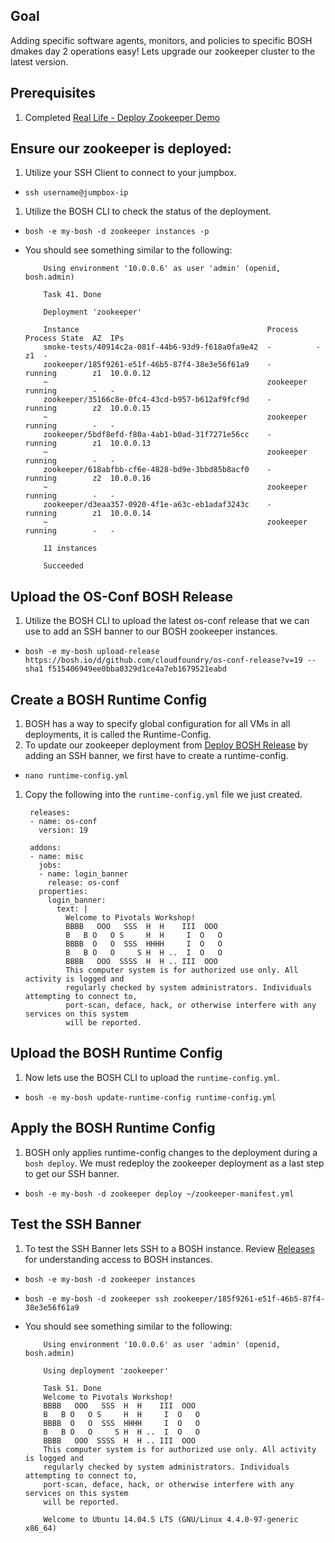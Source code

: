 ## Goal

Adding specific software agents, monitors, and policies to specific BOSH dmakes day 2 operations easy! Lets upgrade our zookeeper cluster to the latest version.

## Prerequisites

1. Completed [Real Life - Deploy Zookeeper Demo](../deploy-zookeeper)

## Ensure our zookeeper is deployed:

1. Utilize your SSH Client to connect to your jumpbox.

  - `ssh username@jumpbox-ip`

1. Utilize the BOSH CLI to check the status of the deployment.

  - `bosh -e my-bosh -d zookeeper instances -p`

  - You should see something similar to the following:

            Using environment '10.0.0.6' as user 'admin' (openid, bosh.admin)

            Task 41. Done

            Deployment 'zookeeper'

            Instance                                          Process    Process State  AZ  IPs
            smoke-tests/40914c2a-081f-44b6-93d9-f618a0fa9e42  -          -              z1  -
            zookeeper/185f9261-e51f-46b5-87f4-38e3e56f61a9    -          running        z1  10.0.0.12
            ~                                                 zookeeper  running        -   -
            zookeeper/35166c8e-0fc4-43cd-b957-b612af9fcf9d    -          running        z2  10.0.0.15
            ~                                                 zookeeper  running        -   -
            zookeeper/5bdf8efd-f80a-4ab1-b0ad-31f7271e56cc    -          running        z1  10.0.0.13
            ~                                                 zookeeper  running        -   -
            zookeeper/618abfbb-cf6e-4828-bd9e-3bbd85b8acf0    -          running        z2  10.0.0.16
            ~                                                 zookeeper  running        -   -
            zookeeper/d3eaa357-0920-4f1e-a63c-eb1adaf3243c    -          running        z1  10.0.0.14
            ~                                                 zookeeper  running        -   -

            11 instances

            Succeeded

## Upload the OS-Conf BOSH Release

1. Utilize the BOSH CLI to upload the latest os-conf release that we can use to add an SSH banner to our BOSH zookeeper instances.

  - `bosh -e my-bosh upload-release https://bosh.io/d/github.com/cloudfoundry/os-conf-release?v=19 --sha1 f515406949ee0bba0329d1ce4a7eb1679521eabd`

## Create a BOSH Runtime Config

1. BOSH has a way to specify global configuration for all VMs in all deployments, it is called the Runtime-Config.
1. To update our zookeeper deployment from [Deploy BOSH Release](./deploy-bosh-release) by adding an SSH banner, we first have to create a runtime-config.

  - `nano runtime-config.yml`

1. Copy the following into the `runtime-config.yml` file we just created.

        releases:
        - name: os-conf
          version: 19

        addons:
        - name: misc
          jobs:
          - name: login_banner
            release: os-conf
          properties:
            login_banner:
              text: |
                Welcome to Pivotals Workshop!
                BBBB   OOO   SSS  H  H    III  OOO
                B   B O   O S     H  H     I  O   O
                BBBB  O   O  SSS  HHHH     I  O   O
                B   B O   O     S H  H ..  I  O   O
                BBBB   OOO  SSSS  H  H .. III  OOO
                This computer system is for authorized use only. All activity is logged and
                regularly checked by system administrators. Individuals attempting to connect to,
                port-scan, deface, hack, or otherwise interfere with any services on this system
                will be reported.

## Upload the BOSH Runtime Config

1. Now lets use the BOSH CLI to upload the `runtime-config.yml`.

  - `bosh -e my-bosh update-runtime-config runtime-config.yml`

## Apply the BOSH Runtime Config

1. BOSH only applies runtime-config changes to the deployment during a `bosh deploy`. We must redeploy the zookeeper deployment as a last step to get our SSH banner.

  - `bosh -e my-bosh -d zookeeper deploy ~/zookeeper-manifest.yml`

## Test the SSH Banner

1. To test the SSH Banner lets SSH to a BOSH instance. Review [Releases]("../concepts/releases") for understanding access to BOSH instances.

  - `bosh -e my-bosh -d zookeeper instances`
  - `bosh -e my-bosh -d zookeeper ssh zookeeper/185f9261-e51f-46b5-87f4-38e3e56f61a9`

  - You should see something similar to the following:

            Using environment '10.0.0.6' as user 'admin' (openid, bosh.admin)

            Using deployment 'zookeeper'

            Task 51. Done
            Welcome to Pivotals Workshop!
            BBBB   OOO   SSS  H  H    III  OOO
            B   B O   O S     H  H     I  O   O
            BBBB  O   O  SSS  HHHH     I  O   O
            B   B O   O     S H  H ..  I  O   O
            BBBB   OOO  SSSS  H  H .. III  OOO
            This computer system is for authorized use only. All activity is logged and
            regularly checked by system administrators. Individuals attempting to connect to,
            port-scan, deface, hack, or otherwise interfere with any services on this system
            will be reported.

            Welcome to Ubuntu 14.04.5 LTS (GNU/Linux 4.4.0-97-generic x86_64)
